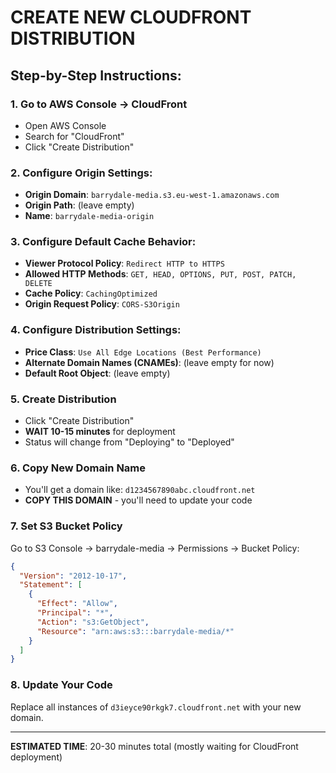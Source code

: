 # CREATE NEW CLOUDFRONT DISTRIBUTION

## Step-by-Step Instructions:

### 1. Go to AWS Console → CloudFront
- Open AWS Console
- Search for "CloudFront" 
- Click "Create Distribution"

### 2. Configure Origin Settings:
- **Origin Domain**: `barrydale-media.s3.eu-west-1.amazonaws.com`
- **Origin Path**: (leave empty)
- **Name**: `barrydale-media-origin`

### 3. Configure Default Cache Behavior:
- **Viewer Protocol Policy**: `Redirect HTTP to HTTPS`
- **Allowed HTTP Methods**: `GET, HEAD, OPTIONS, PUT, POST, PATCH, DELETE`
- **Cache Policy**: `CachingOptimized`
- **Origin Request Policy**: `CORS-S3Origin`

### 4. Configure Distribution Settings:
- **Price Class**: `Use All Edge Locations (Best Performance)`
- **Alternate Domain Names (CNAMEs)**: (leave empty for now)
- **Default Root Object**: (leave empty)

### 5. Create Distribution
- Click "Create Distribution"
- **WAIT 10-15 minutes** for deployment
- Status will change from "Deploying" to "Deployed"

### 6. Copy New Domain Name
- You'll get a domain like: `d1234567890abc.cloudfront.net`
- **COPY THIS DOMAIN** - you'll need to update your code

### 7. Set S3 Bucket Policy
Go to S3 Console → barrydale-media → Permissions → Bucket Policy:

```json
{
  "Version": "2012-10-17",
  "Statement": [
    {
      "Effect": "Allow",
      "Principal": "*",
      "Action": "s3:GetObject",
      "Resource": "arn:aws:s3:::barrydale-media/*"
    }
  ]
}
```

### 8. Update Your Code
Replace all instances of `d3ieyce90rkgk7.cloudfront.net` with your new domain.

---

**ESTIMATED TIME**: 20-30 minutes total (mostly waiting for CloudFront deployment)
